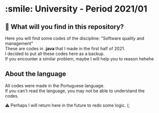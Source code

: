 <h1> :smile: University - Period 2021/01 </h1>

## :scroll: What will you find in this repository?

Here you will find some codes of the discipline: "Software quality and management" <br>
These are codes in <strong> .java </strong> that I made in the first half of 2021. <br>
I decided to put all these codes here as a backup. <br>
If you encounter a similar problem, maybe I will help you to reason hehehe

## About the language
All codes were made in the Portuguese language. <br>
If you can't read the language, you may not be able to understand the codes.<br>

:warning: Perhaps I will return here in the future to redo some logic. (;
